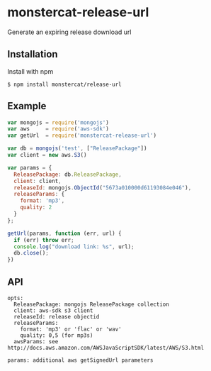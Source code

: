 
# monstercat-release-url

  Generate an expiring release download url

## Installation

  Install with npm

    $ npm install monstercat/release-url

## Example

```js
var mongojs = require('mongojs')
var aws     = require('aws-sdk')
var getUrl  = require('monstercat-release-url')

var db = mongojs('test', ["ReleasePackage"])
var client = new aws.S3()

var params = {
  ReleasePackage: db.ReleasePackage,
  client: client,
  releaseId: mongojs.ObjectId("5673a010000d61193084e046"),
  releaseParams: {
    format: 'mp3',
    quality: 2
  }
};

getUrl(params, function (err, url) {
  if (err) throw err;
  console.log("download link: %s", url);
  db.close();
})
```

## API

    opts:
      ReleasePackage: mongojs ReleasePackage collection 
      client: aws-sdk s3 client
      releaseId: release objectid
      releaseParams:
        format: 'mp3' or 'flac' or 'wav'
        quality: 0,5 (for mp3s)
      awsParams: see http://docs.aws.amazon.com/AWSJavaScriptSDK/latest/AWS/S3.html

    params: additional aws getSignedUrl parameters
